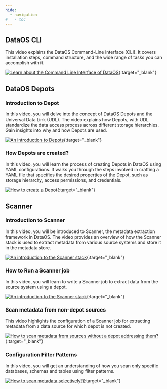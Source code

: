 ```yaml
---
hide:
  - navigation
#   - toc
---
```

## DataOS CLI

This video explains the DataOS Command-Line Interface (CLI). It covers installation steps, command structure, and the wide range of tasks you can accomplish with it.

[![Learn about the Command Line Interface of DataOS](https://img.youtube.com/vi/54uQS0vpF-Y/0.jpg)](https://www.youtube.com/watch?v=54uQS0vpF-Y){:target="_blank"}


## DataOS Depots

### Introduction to Depot

In this video, you will delve into the concept of DataOS Depots and the Universal Data Link (UDL). The video explains how Depots, with UDL standardize the data access process across different storage hierarchies. Gain insights into why and how Depots are used.

[![An introduction to Depots](https://img.youtube.com/vi/VrqwKgQ2q6w/0.jpg)](https://www.youtube.com/watch?v=VrqwKgQ2q6w){:target="_blank"}

### How Depots are created?

In this video, you will learn the process of creating Depots in DataOS using YAML configurations. It walks you through the steps involved in crafting a YAML file that specifies the desired properties of the Depot, such as storage hierarchy, access permissions, and credentials.

[![How to create a Depot](https://img.youtube.com/vi/rpFE1qUqWBw/0.jpg)](https://www.youtube.com/watch?v=rpFE1qUqWBw){:target="_blank"}

## Scanner

### Introduction to Scanner
In this video, you will be introduced to Scanner, the metadata extraction framework in DataOS. The video provides an overview of how the Scanner stack is used to extract metadata from various source systems and store it in the metadata store.

[![An introduction to the Scanner stack](https://img.youtube.com/vi/rLA8Mvx5JX0/0.jpg)](https://www.youtube.com/watch?v=rLA8Mvx5JX0){:target="_blank"}

### How to Run a Scanner job

In this video, you will learn to write a Scanner job to extract data from the source system using a depot.

[![An introduction to the Scanner stack](https://img.youtube.com/vi/bqEgS-wxL14/0.jpg)](https://www.youtube.com/watch?v=bqEgS-wxL14){:target="_blank"}

### Scan metadata from non-depot sources
This video highlights the configuration of a Scanner job for extracting metadata from a data source for which depot is not created.

[![How to scan metadata from sources without a depot addressing them?](https://img.youtube.com/vi/NbUckpZxu0s/0.jpg)](https://www.youtube.com/watch?v=NbUckpZxu0s){:target="_blank"}

### Configuration Filter Patterns
In this video, you will get an understanding of how you scan only specific databases, schemas and tables using filter patterns.

[![How to scan metadata selectively?](https://img.youtube.com/vi/OeSjgSljtKg/0.jpg)](https://www.youtube.com/watch?v=OeSjgSljtKg){:target="_blank"}
